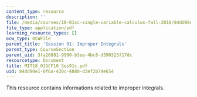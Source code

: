 ```yaml
---
content_type: resource
description: ''
file: /media/courses/18-01sc-single-variable-calculus-fall-2010/84dd90e10f6a430c4880d3ef2b74e654_MIT18_01SCF10_Ses91c.pdf
file_type: application/pdf
learning_resource_types: []
ocw_type: OCWFile
parent_title: 'Session 91: Improper Integrals'
parent_type: CourseSection
parent_uid: 3fa26881-9900-b3ee-4bc8-d590323f17dc
resourcetype: Document
title: MIT18_01SCF10_Ses91c.pdf
uid: 84dd90e1-0f6a-430c-4880-d3ef2b74e654
---
```

This resource contains informations related to improper integrals.